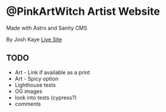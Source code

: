 # @PinkArtWitch Artist Website 
Made with Astro and Sanity CMS

By Josh Kaye 
[Live Site](https://pinkartwitch.com)

## TODO
* Art - Link if available as a print
* Art - Spicy option
* Lighthouse tests
* OG images
* look into tests (cypress?)
* comments